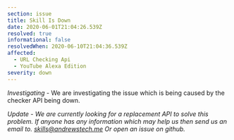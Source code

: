 ```yaml
---
section: issue
title: Skill Is Down
date: 2020-06-01T21:04:26.539Z
resolved: true
informational: false
resolvedWhen: 2020-06-10T21:04:36.539Z
affected:
  - URL Checking Api
  - YouTube Alexa Edition
severity: down
---
```

*Investigating* - We are investigating  the issue which is being caused by the checker API being down.

*Update - We are currently looking for a replacement API to solve this problem. If anyone has any information which may help us then send us an email to. skills@andrewstech.me   Or open an issue on github.*